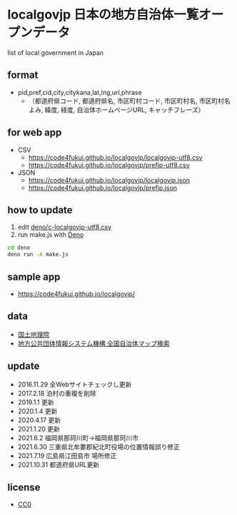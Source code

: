 # localgovjp 日本の地方自治体一覧オープンデータ

list of local government in Japan

## format

- pid,pref,cid,city,citykana,lat,lng,url,phrase
    - （都道府県コード, 都道府県名, 市区町村コード, 市区町村名, 市区町村名よみ, 緯度, 経度, 自治体ホームページURL, キャッチフレーズ）

## for web app

- CSV
   - https://code4fukui.github.io/localgovjp/localgovjp-utf8.csv  
   - https://code4fukui.github.io/localgovjp/prefjp-utf8.csv  
- JSON  
   - https://code4fukui.github.io/localgovjp/localgovjp.json  
   - https://code4fukui.github.io/localgovjp/prefjp.json  

## how to update

1. edit [deno/c-localgovjp-utf8.csv](deno/c-localgovjp-utf8.csv)
2. run make.js with [Deno](https://deno.land/)

```bash
cd deno
deno run -A make.js
```

## sample app

- https://code4fukui.github.io/localgovjp/  

## data

- [国土地理院](https://github.com/gsi-cyberjapan/gsimaps)
- [地方公共団体情報システム機構 全国自治体マップ検索](https://www.j-lis.go.jp/spd/map-search/cms_1069.html)

## update

- 2016.11.29 全Webサイトチェックし更新
- 2017.2.18 泊村の重複を削除
- 2019.1.1 更新
- 2020.1.4 更新
- 2020.4.17 更新
- 2021.1.20 更新
- 2021.6.2 福岡県那珂川町→福岡県那珂川市
- 2021.6.30 三重県北牟婁郡紀北町役場の位置情報誤り修正
- 2021.7.19 広島県江田島市 場所修正
- 2021.10.31 都道府県URL更新

## license

- [CC0](https://creativecommons.org/publicdomain/zero/1.0/)
